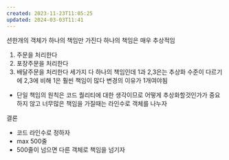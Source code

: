 ```yaml
---
created: 2023-11-23T11:05:25
updated: 2024-03-03T11:41
---
```

션한개의 객체가 하나의 책임만 가진다
하나의 책임은 매우 추상적임
1. 주문을 처리한다
2. 포장주문을 처리한다
3. 배달주문을 처리한다
세가지 다 하나의 책임인데 1과 2,3은는 추상화 수준이 다르기에 2,3에 비해 1은 훨씬 책임이 많다
변경의 이유가 1개여야됨


- 단일 책임의 원칙은 코드 퀄리티에 대한 생각이므로 어떻게 추상화할것인가가 중요하지 않고 너무많은 책임을 가질때는 라인수로 객체를 나누자

결론
- 코드 라인수로 정하자
- max 500줄
- 500줄이 넘으면 다른 객체로 책임을 넘기자